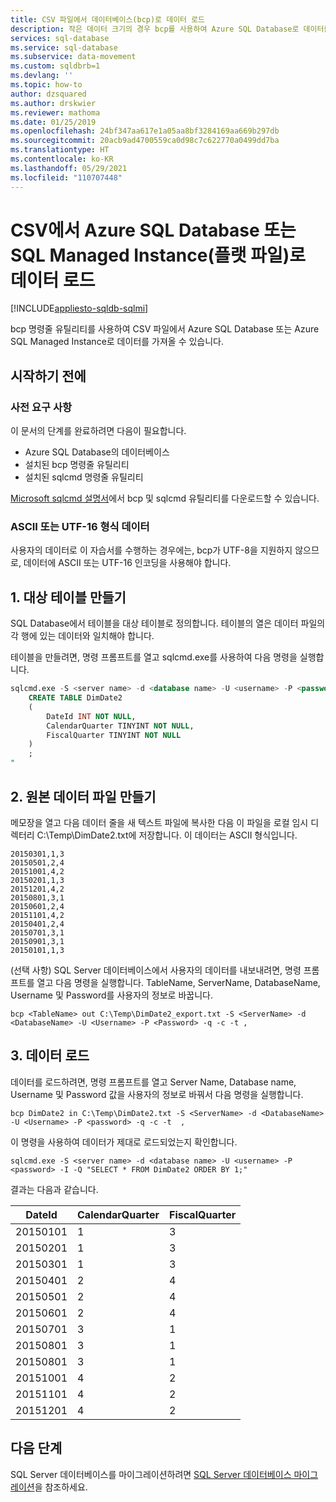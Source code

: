 ```yaml
---
title: CSV 파일에서 데이터베이스(bcp)로 데이터 로드
description: 작은 데이터 크기의 경우 bcp를 사용하여 Azure SQL Database로 데이터를 가져옵니다.
services: sql-database
ms.service: sql-database
ms.subservice: data-movement
ms.custom: sqldbrb=1
ms.devlang: ''
ms.topic: how-to
author: dzsquared
ms.author: drskwier
ms.reviewer: mathoma
ms.date: 01/25/2019
ms.openlocfilehash: 24bf347aa617e1a05aa8bf3284169aa669b297db
ms.sourcegitcommit: 20acb9ad4700559ca0d98c7c622770a0499dd7ba
ms.translationtype: HT
ms.contentlocale: ko-KR
ms.lasthandoff: 05/29/2021
ms.locfileid: "110707448"
---
```

# <a name="load-data-from-csv-into-azure-sql-database-or-sql-managed-instance-flat-files"></a>CSV에서 Azure SQL Database 또는 SQL Managed Instance(플랫 파일)로 데이터 로드
[!INCLUDE[appliesto-sqldb-sqlmi](includes/appliesto-sqldb-sqlmi.md)]

bcp 명령줄 유틸리티를 사용하여 CSV 파일에서 Azure SQL Database 또는 Azure SQL Managed Instance로 데이터를 가져올 수 있습니다.

## <a name="before-you-begin"></a>시작하기 전에

### <a name="prerequisites"></a>사전 요구 사항

이 문서의 단계를 완료하려면 다음이 필요합니다.

* Azure SQL Database의 데이터베이스
* 설치된 bcp 명령줄 유틸리티
* 설치된 sqlcmd 명령줄 유틸리티

[Microsoft sqlcmd 설명서](/sql/tools/sqlcmd-utility?view=sql-server-ver15&preserve-view=true)에서 bcp 및 sqlcmd 유틸리티를 다운로드할 수 있습니다.

### <a name="data-in-ascii-or-utf-16-format"></a>ASCII 또는 UTF-16 형식 데이터

사용자의 데이터로 이 자습서를 수행하는 경우에는, bcp가 UTF-8을 지원하지 않으므로, 데이터에 ASCII 또는 UTF-16 인코딩을 사용해야 합니다.

## <a name="1-create-a-destination-table"></a>1. 대상 테이블 만들기

SQL Database에서 테이블을 대상 테이블로 정의합니다. 테이블의 열은 데이터 파일의 각 행에 있는 데이터와 일치해야 합니다.

테이블을 만들려면, 명령 프롬프트를 열고 sqlcmd.exe를 사용하여 다음 명령을 실행합니다.

```sql
sqlcmd.exe -S <server name> -d <database name> -U <username> -P <password> -I -Q "
    CREATE TABLE DimDate2
    (
        DateId INT NOT NULL,
        CalendarQuarter TINYINT NOT NULL,
        FiscalQuarter TINYINT NOT NULL
    )
    ;
"
```

## <a name="2-create-a-source-data-file"></a>2. 원본 데이터 파일 만들기

메모장을 열고 다음 데이터 줄을 새 텍스트 파일에 복사한 다음 이 파일을 로컬 임시 디렉터리 C:\Temp\DimDate2.txt에 저장합니다. 이 데이터는 ASCII 형식입니다.

```
20150301,1,3
20150501,2,4
20151001,4,2
20150201,1,3
20151201,4,2
20150801,3,1
20150601,2,4
20151101,4,2
20150401,2,4
20150701,3,1
20150901,3,1
20150101,1,3
```

(선택 사항) SQL Server 데이터베이스에서 사용자의 데이터를 내보내려면, 명령 프롬프트를 열고 다음 명령을 실행합니다. TableName, ServerName, DatabaseName, Username 및 Password를 사용자의 정보로 바꿉니다.

```bcp
bcp <TableName> out C:\Temp\DimDate2_export.txt -S <ServerName> -d <DatabaseName> -U <Username> -P <Password> -q -c -t ,
```

## <a name="3-load-the-data"></a>3. 데이터 로드

데이터를 로드하려면, 명령 프롬프트를 열고 Server Name, Database name, Username 및 Password 값을 사용자의 정보로 바꿔서 다음 명령을 실행합니다.

```bcp
bcp DimDate2 in C:\Temp\DimDate2.txt -S <ServerName> -d <DatabaseName> -U <Username> -P <password> -q -c -t  ,
```

이 명령을 사용하여 데이터가 제대로 로드되었는지 확인합니다.

```bcp
sqlcmd.exe -S <server name> -d <database name> -U <username> -P <password> -I -Q "SELECT * FROM DimDate2 ORDER BY 1;"
```

결과는 다음과 같습니다.

| DateId | CalendarQuarter | FiscalQuarter |
| --- | --- | --- |
| 20150101 |1 |3 |
| 20150201 |1 |3 |
| 20150301 |1 |3 |
| 20150401 |2 |4 |
| 20150501 |2 |4 |
| 20150601 |2 |4 |
| 20150701 |3 |1 |
| 20150801 |3 |1 |
| 20150801 |3 |1 |
| 20151001 |4 |2 |
| 20151101 |4 |2 |
| 20151201 |4 |2 |

## <a name="next-steps"></a>다음 단계

SQL Server 데이터베이스를 마이그레이션하려면 [SQL Server 데이터베이스 마이그레이션](database/migrate-to-database-from-sql-server.md)을 참조하세요.

<!--MSDN references-->
[bcp]: /sql/tools/bcp-utility
[CREATE TABLE syntax]: /sql/t-sql/statements/create-table-azure-sql-data-warehouse

<!--Other Web references-->
[Microsoft Download Center]: https://www.microsoft.com/download/details.aspx?id=36433

